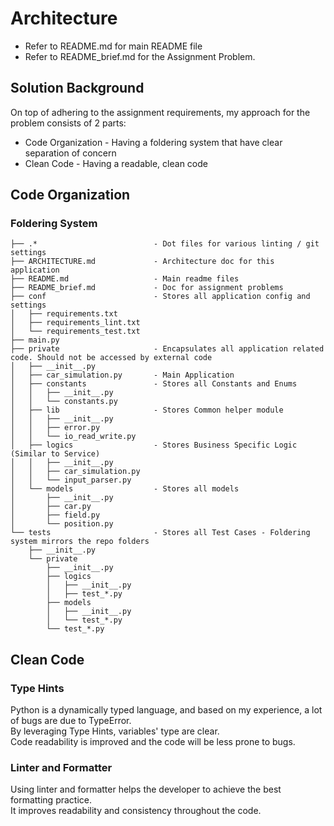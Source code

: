 # Architecture

- Refer to README.md for main README file
- Refer to README_brief.md for the Assignment Problem.

## Solution Background
On top of adhering to the assignment requirements, my approach for the problem consists of 2 parts:
- Code Organization     - Having a foldering system that have clear separation of concern
- Clean Code            - Having a readable, clean code


## Code Organization
### Foldering System
```
├── .*                          - Dot files for various linting / git settings
├── ARCHITECTURE.md             - Architecture doc for this application
├── README.md                   - Main readme files
├── README_brief.md             - Doc for assignment problems
├── conf                        - Stores all application config and settings
│   ├── requirements.txt
│   ├── requirements_lint.txt
│   └── requirements_test.txt
├── main.py
├── private                     - Encapsulates all application related code. Should not be accessed by external code
│   ├── __init__.py
│   ├── car_simulation.py       - Main Application
│   ├── constants               - Stores all Constants and Enums
│   │   ├── __init__.py
│   │   └── constants.py
│   ├── lib                     - Stores Common helper module
│   │   ├── __init__.py
│   │   ├── error.py
│   │   └── io_read_write.py
│   ├── logics                  - Stores Business Specific Logic (Similar to Service)
│   │   ├── __init__.py
│   │   ├── car_simulation.py
│   │   └── input_parser.py
│   └── models                  - Stores all models
│       ├── __init__.py
│       ├── car.py
│       ├── field.py
│       └── position.py
└── tests                       - Stores all Test Cases - Foldering system mirrors the repo folders
    ├── __init__.py
    └── private
        ├── __init__.py
        ├── logics
        │   ├── __init__.py
        │   ├── test_*.py
        ├── models
        │   ├── __init__.py
        │   └── test_*.py
        └── test_*.py
```

## Clean Code
### Type Hints
Python is a dynamically typed language, and based on my experience, a lot of bugs are due to TypeError.\
By leveraging Type Hints, variables' type are clear.\
Code readability is improved and the code will be less prone to bugs.

### Linter and Formatter
Using linter and formatter helps the developer to achieve the best formatting practice.\
It improves readability and consistency throughout the code.
